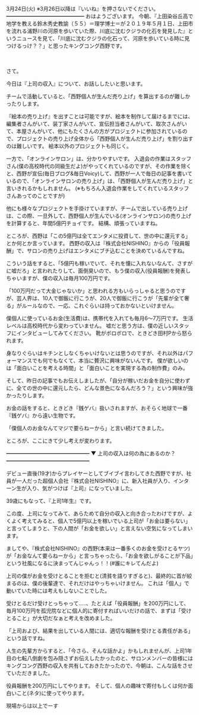 3月24日(火) ※3月26日以降は『いいね』を押さないでください。
━━━━━━━━━━━━━━━
おはようございます。
今朝、『上田染谷丘高で地学を教える鈴木秀史教諭（５５）＝理学博士＝が２０１９年５月１日、上田市を流れる浦野川の河原を歩いていた際、川底に沈むクジラの化石を発見した』というニュースを見て、「川底に沈むクジラの化石って、河原を歩いている時に見つけるっけ？？」と思ったキングコング西野です。

　

さて。

今日は『上司の収入』について、お話ししたいと思います。

チームで活動していると、「西野個人が生んだ売り上げ」を算出するのが難しかったりします。

『絵本の売り上げ』を出すことは可能ですが、絵本を制作して届けるまでには、編集者さんがいて、装丁家さんがいて、宣伝担当者さんがいて、取次さんがいて、本屋さんがいて、他にもたくさんの方がプロジェクトに参加されているので、プロジェクトの売り上げ全体から「西野個人が生んだ売り上げ」を割り出すのは難しいです。
絵本以外のプロジェクトも同じく。

一方で、「オンラインサロン」は、分かりやすいです。
入退会の作業はスタッフさん(僕の高校時代の同級生だよ)がやってくれているのですが、その作業を除くと、西野が宣伝(毎日ブログ&毎日Voicy)して、西野が一人で毎日の記事を書いているので、「オンラインサロンの売り上げ」は、「西野個人が生んだ売り上げ」と言いきれるかもしれません。
(※もちろん入退会作業をしてくれているスタッフさんあってのことですが)

他にも様々なプロジェクトを手掛けていますが、チームで出している売り上げは、この際、一旦外して、西野個人が生んでいる(オンラインサロン)の売り上げを計算すると、年間5億円チョイです。
結構、頑張っていますね。

ところが、西野は「この5億円は全てエンタメに投資して、世の中に還元する」とか何とか言っています。
西野の収入は『株式会社NISHINO』からの「役員報酬」で、サロンの売り上げはエンタメにブチ込むことを決めているんですね。

こういう話をすると、「5億円も稼いでいて、それを懐に入れないなんて、さすがに嘘だろ」と言われたりして、面倒臭いので、もう僕の収入(役員報酬)を発表しちゃいますが、僕の収入は毎月100万円です。

「100万円だって大金じゃないか」と思われる方もいらっしゃると思うのですが、芸人界は、10人で御飯に行こうが、20人で御飯に行こうが「先輩が全て奢る」がルールなので、一応、これぐらいは持っておかないといけません。

僕個人に使っているお金(生活費)は、携帯代を入れても毎月6～7万円です。
生活レベルは高校時代から変わっていません。
嘘だと思う方は、僕の近しいスタッフにインタビューしてみてください。
靴がボロボロで、ときどき田村Pから怒られます。

身なりぐらいはキチンとしなくちゃいけないとは思うのですが、それ以外はパフォーマンスでも何でもなくて、本当に贅沢に興味がないんです。
僕が欲しいのは「面白いことを考える時間」と「面白いことを実現する為の制作費」のみ。

そして、昨日の記事でもお伝えしましたが、「自分が稼いだお金を自分に使わずに、全ての世の中に還元したら、どんな景色になるんだろう？」という興味が強かったりします。

お金の話をすると、ときどき『銭ゲバ』扱いされますが、おそらく地球で一番『銭ゲバ』から遠い生物です。

「僕個人のお金なんてマジで要らねーから」と言い続けてきました。

ところが、ここにきて少し考えが変わります。

━━━━━━━━━━━━━━━━
▼ 上司の収入は何の為にあるのか？
━━━━━━━━━━━━━━━━

デビュー直後(19才)からプレイヤーとしてブイブイ言わしてきた西野ですが、社員が一人だった超個人会社『株式会社NISHINO』に、新入社員が入り、インターン生が入り、気がつけば『上司』になっていました。

39歳にもなって、『上司1年生』です。

この度、上司になってみて、あらためて自分の収入と向き合ったわけですが、よくよく考えてみると、個人で5億円以上を稼いでいる上司が「お金は要らない」と言ってしまうと、下の人間が「お金を欲しい」と言えない空気になってしまいます。

ましてや、『株式会社NISHINO』の西野(本来は一番多くのお金を受けとるヤツ)が「お金なんて要らねーから」と言っちゃったら、「お金を欲しがることが下品」という社風になるに決まってんじゃんっ！！(#誰にキレてんだよ)

上司の僕がお金を受けとることを拒むと(清貧を語りすぎると)、最終的に首が絞まるのは、僕の後輩達で、それだけはやっちゃいけません。
これは「個人」で動いていた時には考えもしないことでした。

受けとるだけ受けとっちゃって‥…、たとえば「役員報酬」を200万円にして、毎月100万円を孤児院などに個人的に寄付すればいいだけの話で、まずは「受けとること」が大切だなぁと考えを改めました。

「上司および、結果を出している人間には、適切な報酬を受けとる責任がある」という話ですね。

人生の先輩方からすると、「今さら、そんな話かよ」かもしれませんが、上司1年目の七転八倒劇を包み隠さずお伝えしたかったのと、サロンメンバーの皆様にはキングコング西野の収入を共有しておきたかったので、今朝は、こんな話をさせていただきました。

役員報酬を200万円にしてやります。
そして、個人の趣味で寄付もしくは何か面白いこと(ネタ)に使ってやります。

現場からは以上でーす
